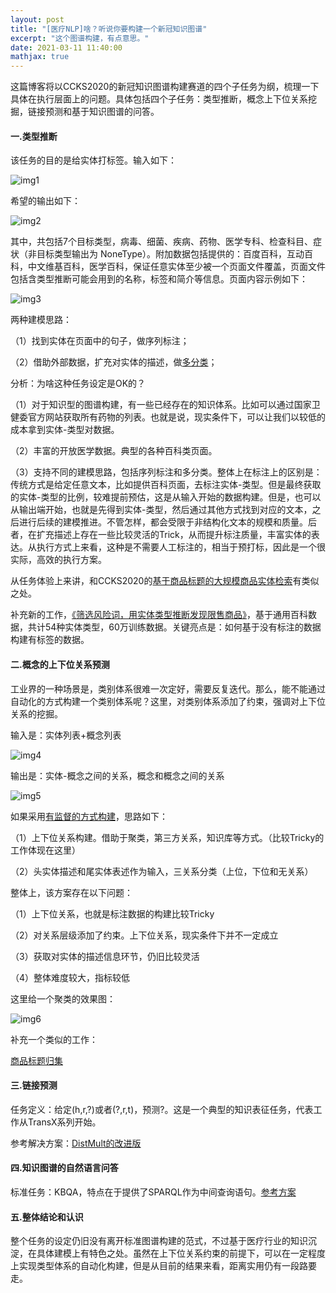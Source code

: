 ```yaml
---
layout: post
title: "[医疗NLP]啥？听说你要构建一个新冠知识图谱"
excerpt: "这个图谱构建，有点意思。"
date: 2021-03-11 11:40:00
mathjax: true
---
```


这篇博客将以CCKS2020的新冠知识图谱构建赛道的四个子任务为纲，梳理一下具体在执行层面上的问题。具体包括四个子任务：类型推断，概念上下位关系挖掘，链接预测和基于知识图谱的问答。


#### 一.类型推断

该任务的目的是给实体打标签。输入如下：

![img1](https://ftp.bmp.ovh/imgs/2021/03/9e312bcdb6713f11.png)

希望的输出如下：

![img2](https://ftp.bmp.ovh/imgs/2021/03/552a1063c4e3770b.png)

其中，共包括7个目标类型，病毒、细菌、疾病、药物、医学专科、检查科目、症状（非目标类型输出为 NoneType）。附加数据包括提供的：百度百科，互动百科，中文维基百科，医学百科，保证任意实体至少被一个页面文件覆盖，页面文件包括含类型推断可能会用到的名称，标签和简介等信息。页面内容示例如下：

![img3](https://ftp.bmp.ovh/imgs/2021/03/528716a00cfa34a3.png)

两种建模思路：

（1）找到实体在页面中的句子，做序列标注；

（2）借助外部数据，扩充对实体的描述，做[多分类](https://bj.bcebos.com/v1/conference/ccks2020/eval_paper/ccks2020_eval_paper_1_1_2.pdf)；

分析：为啥这种任务设定是OK的？

（1）对于知识型的图谱构建，有一些已经存在的知识体系。比如可以通过国家卫健委官方网站获取所有药物的列表。也就是说，现实条件下，可以让我们以较低的成本拿到实体-类型对数据。

（2）丰富的开放医学数据。典型的各种百科类页面。

（3）支持不同的建模思路，包括序列标注和多分类。整体上在标注上的区别是：传统方式是给定任意文本，比如提供百科页面，去标注实体-类型。但是最终获取的实体-类型的比例，较难提前预估，这是从输入开始的数据构建。但是，也可以从输出端开始，也就是先得到实体-类型，然后通过其他方式找到对应的文本，之后进行后续的建模推进。不管怎样，都会受限于非结构化文本的规模和质量。后者，在扩充描述上存在一些比较灵活的Trick，从而提升标注质量，丰富实体的表达。从执行方式上来看，这种是不需要人工标注的，相当于预打标，因此是一个很实际，高效的执行方案。

从任务体验上来讲，和CCKS2020的[基于商品标题的大规模商品实体检索](https://finance.sina.com.cn/tech/2020-11-15/doc-iiznctke1534222.shtml)有类似之处。

补充新的工作，[《筛选风险词，用实体类型推断发现限售商品》](https://mp.weixin.qq.com/s?__biz=MzA3MzI4MjgzMw==&mid=2650834657&idx=5&sn=b63bd09562cb6bacbc6527748c90802d&chksm=84e5429fb392cb8944769909e1f899f054ac823d4fed58c50fa27353b9966bb320d1794b893a&mpshare=1&scene=23&srcid=1229pRcHlYxrtbrdQtR15rWw&sharer_sharetime=1640753050038&sharer_shareid=0e8353dcb5f53b85da8e0afe73a0021b%23rd)，基于通用百科数据，共计54种实体类型，60万训练数据。关键亮点是：如何基于没有标注的数据构建有标签的数据。


#### 二.概念的上下位关系预测

工业界的一种场景是，类别体系很难一次定好，需要反复迭代。那么，能不能通过自动化的方式构建一个类别体系呢？这里，对类别体系添加了约束，强调对上下位关系的挖掘。

输入是：实体列表+概念列表

![img4](https://ftp.bmp.ovh/imgs/2021/03/0bdfe1cd0d4b9b01.png)

输出是：实体-概念之间的关系，概念和概念之间的关系

![img5](https://ftp.bmp.ovh/imgs/2021/03/502b4c65c736d18a.png)

如果采用[有监督的方式构建](https://bj.bcebos.com/v1/conference/ccks2020/eval_paper/ccks2020_eval_paper_1_2_2.pdf)，思路如下：

（1）上下位关系构建。借助于聚类，第三方关系，知识库等方式。（比较Tricky的工作体现在这里）

（2）头实体描述和尾实体表述作为输入，三关系分类（上位，下位和无关系）

整体上，该方案存在以下问题：

（1）上下位关系，也就是标注数据的构建比较Tricky

（2）对关系层级添加了约束。上下位关系，现实条件下并不一定成立

（3）获取对实体的描述信息环节，仍旧比较灵活

（4）整体难度较大，指标较低

这里给一个聚类的效果图：

![img6](https://ftp.bmp.ovh/imgs/2021/03/84312cb964b1fbe4.png)

补充一个类似的工作：

[商品标题归集](https://tianchi.aliyun.com/competition/entrance/231629/information)

#### 三.链接预测

任务定义：给定(h,r,?)或者(?,r,t)，预测?。这是一个典型的知识表征任务，代表工作从TransX系列开始。

参考解决方案：[DistMult的改进版](https://bj.bcebos.com/v1/conference/ccks2020/eval_paper/ccks2020_eval_paper_1_3_1.pdf)

#### 四.知识图谱的自然语言问答

标准任务：KBQA，特点在于提供了SPARQL作为中间查询语句。[参考方案](https://bj.bcebos.com/v1/conference/ccks2020/eval_paper/ccks2020_eval_paper_1_1_2.pdf)

#### 五.整体结论和认识

整个任务的设定仍旧没有离开标准图谱构建的范式，不过基于医疗行业的知识沉淀，在具体建模上有特色之处。虽然在上下位关系约束的前提下，可以在一定程度上实现类型体系的自动化构建，但是从目前的结果来看，距离实用仍有一段路要走。
